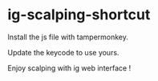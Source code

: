 # ig-scalping-shortcut

Install the js file with tampermonkey.

Update the keycode to use yours.

Enjoy scalping with ig web interface !
